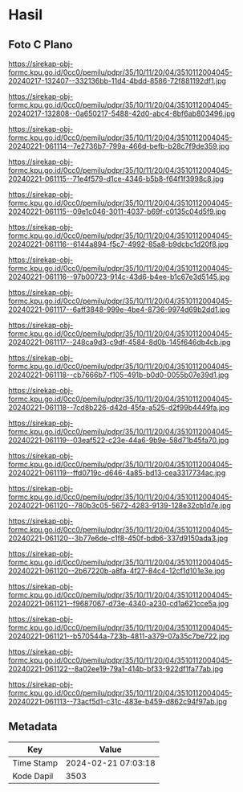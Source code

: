 # Hasil

## Foto C Plano

https://sirekap-obj-formc.kpu.go.id/0cc0/pemilu/pdpr/35/10/11/20/04/3510112004045-20240217-132407--332136bb-11d4-4bdd-8586-72f881192df1.jpg

https://sirekap-obj-formc.kpu.go.id/0cc0/pemilu/pdpr/35/10/11/20/04/3510112004045-20240217-132808--0a650217-5488-42d0-abc4-8bf6ab803496.jpg

https://sirekap-obj-formc.kpu.go.id/0cc0/pemilu/pdpr/35/10/11/20/04/3510112004045-20240221-061114--7e2736b7-799a-466d-befb-b28c7f9de359.jpg

https://sirekap-obj-formc.kpu.go.id/0cc0/pemilu/pdpr/35/10/11/20/04/3510112004045-20240221-061115--71e4f579-d1ce-4346-b5b8-f64f1f3998c8.jpg

https://sirekap-obj-formc.kpu.go.id/0cc0/pemilu/pdpr/35/10/11/20/04/3510112004045-20240221-061115--09e1c046-3011-4037-b69f-c0135c04d5f9.jpg

https://sirekap-obj-formc.kpu.go.id/0cc0/pemilu/pdpr/35/10/11/20/04/3510112004045-20240221-061116--6144a894-f5c7-4992-85a8-b9dcbc1d20f8.jpg

https://sirekap-obj-formc.kpu.go.id/0cc0/pemilu/pdpr/35/10/11/20/04/3510112004045-20240221-061116--97b00723-914c-43d6-b4ee-b1c67e3d5145.jpg

https://sirekap-obj-formc.kpu.go.id/0cc0/pemilu/pdpr/35/10/11/20/04/3510112004045-20240221-061117--6aff3848-999e-4be4-8736-9974d69b2dd1.jpg

https://sirekap-obj-formc.kpu.go.id/0cc0/pemilu/pdpr/35/10/11/20/04/3510112004045-20240221-061117--248ca9d3-c9df-4584-8d0b-145f646db4cb.jpg

https://sirekap-obj-formc.kpu.go.id/0cc0/pemilu/pdpr/35/10/11/20/04/3510112004045-20240221-061118--cb7666b7-f105-491b-b0d0-0055b07e39d1.jpg

https://sirekap-obj-formc.kpu.go.id/0cc0/pemilu/pdpr/35/10/11/20/04/3510112004045-20240221-061118--7cd8b226-d42d-45fa-a525-d2f99b4449fa.jpg

https://sirekap-obj-formc.kpu.go.id/0cc0/pemilu/pdpr/35/10/11/20/04/3510112004045-20240221-061119--03eaf522-c23e-44a6-9b9e-58d71b45fa70.jpg

https://sirekap-obj-formc.kpu.go.id/0cc0/pemilu/pdpr/35/10/11/20/04/3510112004045-20240221-061119--ffd0719c-d646-4a85-bd13-cea3317734ac.jpg

https://sirekap-obj-formc.kpu.go.id/0cc0/pemilu/pdpr/35/10/11/20/04/3510112004045-20240221-061120--780b3c05-5672-4283-9139-128e32cb1d7e.jpg

https://sirekap-obj-formc.kpu.go.id/0cc0/pemilu/pdpr/35/10/11/20/04/3510112004045-20240221-061120--3b77e6de-c1f8-450f-bdb6-337d9150ada3.jpg

https://sirekap-obj-formc.kpu.go.id/0cc0/pemilu/pdpr/35/10/11/20/04/3510112004045-20240221-061120--2b67220b-a8fa-4f27-84c4-12cf1d101e3e.jpg

https://sirekap-obj-formc.kpu.go.id/0cc0/pemilu/pdpr/35/10/11/20/04/3510112004045-20240221-061121--f9687067-d73e-4340-a230-cd1a621cce5a.jpg

https://sirekap-obj-formc.kpu.go.id/0cc0/pemilu/pdpr/35/10/11/20/04/3510112004045-20240221-061121--b570544a-723b-4811-a379-07a35c7be722.jpg

https://sirekap-obj-formc.kpu.go.id/0cc0/pemilu/pdpr/35/10/11/20/04/3510112004045-20240221-061122--8a02ee19-79a1-414b-bf33-922df1fa77ab.jpg

https://sirekap-obj-formc.kpu.go.id/0cc0/pemilu/pdpr/35/10/11/20/04/3510112004045-20240221-061113--73acf5d1-c31c-483e-b459-d862c94f97ab.jpg


## Metadata

| Key        | Value               |
| ---------- | ------------------- |
| Time Stamp | 2024-02-21 07:03:18 |
| Kode Dapil | 3503                |




